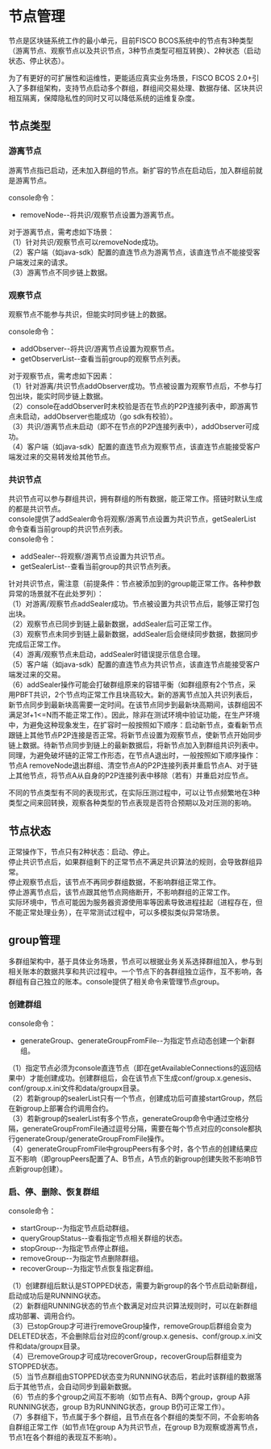 # 节点管理
节点是区块链系统工作的最小单元，目前FISCO BCOS系统中的节点有3种类型（游离节点、观察节点以及共识节点，3种节点类型可相互转换）、2种状态（启动状态、停止状态）。

为了有更好的可扩展性和运维性，更能适应真实业务场景，FISCO BCOS 2.0+引入了多群组架构，支持节点启动多个群组，群组间交易处理、数据存储、区块共识相互隔离，保障隐私性的同时又可以降低系统的运维复杂度。<br/>

## 节点类型
### 游离节点
游离节点指已启动，还未加入群组的节点。新扩容的节点在启动后，加入群组前就是游离节点。<br/>

console命令：<br/>
+ removeNode--将共识/观察节点设置为游离节点。

对于游离节点，需考虑如下场景：<br>
（1）针对共识/观察节点可以removeNode成功。<br>
（2）客户端（如java-sdk）配置的直连节点为游离节点，该直连节点不能接受客户端发过来的请求。<br>
（3）游离节点不同步链上数据。<br>

### 观察节点
观察节点不能参与共识，但能实时同步链上的数据。<br/>

console命令：<br/>
+ addObserver--将共识/游离节点设置为观察节点。
+ getObserverList--查看当前group的观察节点列表。

对于观察节点，需考虑如下因素：<br>
（1）针对游离/共识节点addObserver成功。节点被设置为观察节点后，不参与打包出块，能实时同步链上数据。<br>
（2）console在addObserver时未校验是否在节点的P2P连接列表中，即游离节点未启动，addObserver也能成功（go sdk有校验）。<br>
（3）共识/游离节点未启动（即不在节点的P2P连接列表中），addObserver可成功。<br>
（4）客户端（如java-sdk）配置的直连节点为观察节点，该直连节点能接受客户端发过来的交易转发给其他节点。<br>

### 共识节点
共识节点可以参与群组共识，拥有群组的所有数据，能正常工作。搭链时默认生成的都是共识节点。<br/>
console提供了addSealer命令将观察/游离节点设置为共识节点，getSealerList命令查看当前group的共识节点列表。<br/>
console命令：<br/>
+ addSealer--将观察/游离节点设置为共识节点。
+ getSealerList--查看当前group的共识节点列表。

针对共识节点，需注意（前提条件：节点被添加到的group能正常工作。各种参数异常的场景就不在此处罗列）：<br>
（1）对游离/观察节点addSealer成功。节点被设置为共识节点后，能够正常打包出块。<br>
（2）观察节点已同步到链上最新数据，addSealer后可正常工作。<br>
（3）观察节点未同步到链上最新数据，addSealer后会继续同步数据，数据同步完成后正常工作。<br>
（4）游离/观察节点未启动，addSealer时错误提示信息合理。<br>
（5）客户端（如java-sdk）配置的直连节点为共识节点，该直连节点能接受客户端发过来的交易。<br>
（6）addSealer操作可能会打破群组原来的容错平衡（如群组原有2个节点，采用PBFT共识，2个节点均正常工作且块高较大。新的游离节点加入共识列表后，新节点同步到最新块高需要一定时间。在该节点同步到最新块高期间，该群组因不满足3f+1<=N而不能正常工作）。因此，除非在测试环境中验证功能，在生产环境中，为避免这种现象发生，在扩容时一般按照如下顺序：启动新节点，查看新节点跟链上其他节点P2P连接是否正常。将新节点设置为观察节点，使新节点开始同步链上数据。待新节点同步到链上的最新数据后，将新节点加入到群组共识列表中。<br/>
同理，为避免破坏链的正常工作形态，在节点A退出时，一般按照如下顺序操作：节点A removeNode退出群组、清空节点A的P2P连接列表并重启节点A、对于链上其他节点，将节点A从自身的P2P连接列表中移除（若有）并重启对应节点。<br/>

不同的节点类型有不同的表现形式，在实际压测过程中，可以让节点频繁地在3种类型之间来回转换，观察各种类型的节点表现是否符合预期以及对压测的影响。<br/>

## 节点状态
正常操作下，节点只有2种状态：启动、停止。<br/>
停止共识节点后，如果群组剩下的正常节点不满足共识算法的规则，会导致群组异常。<br/>
停止观察节点后，该节点不再同步群组数据，不影响群组正常工作。<br/>
停止游离节点后，该节点跟其他节点网络断开，不影响群组的正常工作。<br/>
实际环境中，节点可能因为服务器资源使用率等因素导致进程挂起（进程存在，但不能正常处理业务），在平常测试过程中，可以多模拟类似异常场景。<br/>

## group管理
多群组架构中，基于具体业务场景，节点可以根据业务关系选择群组加入，参与到相关账本的数据共享和共识过程中。一个节点下的各群组独立运作，互不影响，各群组有自己独立的账本。console提供了相关命令来管理节点group。<br/>

### 创建群组
console命令：
+ generateGroup、generateGroupFromFile--为指定节点动态创建一个新群组。

（1）指定节点必须为console直连节点（即在getAvailableConnections的返回结果中）才能创建成功。创建群组后，会在该节点下生成conf/group.x.genesis、conf/group.x.ini文件和data/groupx目录。<br/>
（2）若新group的sealerList只有一个节点，创建成功后可直接startGroup，然后在新group上部署合约调用合约。<br/>
（3）若新group的sealerList有多个节点，generateGroup命令中通过空格分隔，generateGroupFromFile通过逗号分隔，需要在每个节点对应的console都执行generateGroup/generateGroupFromFile操作。<br/>
（4）generateGroupFromFile中groupPeers有多个时，各个节点的创建结果应互不影响（即groupPeers配置了A、B节点，A节点的新group创建失败不影响B节点新group创建）。<br/>

### 启、停、删除、恢复群组
console命令：
+ startGroup--为指定节点启动群组。
+ queryGroupStatus--查看指定节点相关群组的状态。
+ stopGroup--为指定节点停止群组。
+ removeGroup--为指定节点删除群组。
+ recoverGroup--为指定节点恢复指定群组。

（1）创建群组后默认是STOPPED状态，需要为新group的各个节点启动新群组，启动成功后是RUNNING状态。<br/>
（2）新群组RUNNING状态的节点个数满足对应共识算法规则时，可以在新群组成功部署、调用合约。<br/>
（3）已stopGroup才可进行removeGroup操作，removeGroup后群组会变为DELETED状态，不会删除后台对应的conf/group.x.genesis、conf/group.x.ini文件和data/groupx目录。<br/>
（4）已removeGroup才可成功recoverGroup，recoverGroup后群组变为STOPPED状态。<br/>
（5）当节点群组由STOPPED状态变为RUNNING状态后，若此时该群组的数据落后于其他节点，会自动同步到最新数据。<br/>
（6）节点的多个group之间互不影响（如节点有A、B两个group，group A非RUNNING状态，group B为RUNNING状态，group B仍可正常工作）。<br/>
（7）多群组下，节点属于多个群组，且节点在各个群组的类型不同，不会影响各自群组正常工作（如节点1在group A为共识节点，在group B为观察或游离节点，节点1在各个群组的表现互不影响）。<br/>
